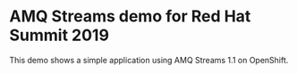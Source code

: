 # AMQ Streams demo for Red Hat Summit 2019

This demo shows a simple application using AMQ Streams 1.1 on OpenShift. 
